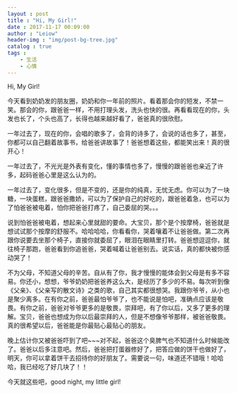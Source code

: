 ```yaml
---
layout : post
title : "Hi, My Girl!"
date : 2017-11-17 00:09:00
author : "Leiow"
header-img : "img/post-bg-tree.jpg"
catalog : true
tags : 
    - 生活
    - 心情
---
```


Hi, My Girl!

今天看到奶奶发的朋友圈，奶奶和你一年前的照片。看着那会你的短发，不禁一笑。那会的你，跟爸爸一样，不用打理头发，洗头也快的很。再看看现在的你，头发也长了，个头也高了，长得也越来越好看了，爸爸真的很欣慰。

一年过去了，现在的你，会唱的歌多了，会背的诗多了，会说的话也多了，甚至，你都可以自己翻着故事书，给爸爸讲故事了！爸爸想着这些，都能笑出来！真的很开心！

一年过去了，不光光是外表有变化，懂的事情也多了，慢慢的跟爸爸也亲近了许多，起码爸爸心里是这么认为的。

一年过去了，变化很多，但是不变的，还是你的纯真，无忧无虑。你可以为了一块糖，一块蛋糕，跟爸爸撒娇，可以为了保护自己的好吃的，跟爸爸着急，也可以为了怕爸爸被电着，怕你把爸爸打疼了，自己委屈的哭。。。

说到怕爸爸被电着，想起来心里就甜的要命。大宝贝，那个是个按摩椅，爸爸就是想试试那个按摩的舒服不。哈哈哈哈，你看看你，哭着嚷着不让爸爸做。第二次再跟你说要去坐那个椅子，直接你就委屈了，眼泪在眼睛里打转。爸爸想逗逗你，就往椅子那跑，爸爸看到你追爸爸，哭着喊着让爸爸别去。说实话，真的都快被你感动哭了！

不为父母，不知道父母的辛苦。自从有了你，我才慢慢的能体会到父母是有多不容易。你还小，想想，爷爷奶奶把爸爸养这么大，是经历了多少的不易。每次听到像《父亲》、《父亲写的散文诗》之类的歌，自己其实都很想哭。我跟你爷爷，从小也是聚少离多。在有你之前，爸爸最怕爷爷了，也不能说是怕吧，准确点应该是敬畏。有你之前，爸爸对爷爷更多的是敬畏，崇拜吧，有了你以后，又多了更多的理解。宝贝，爸爸也想成为你以后最崇拜的人，但是不想像爷爷那样，被爸爸敬畏。真的很希望以后，爸爸能是你最贴心最贴心的朋友。

晚上估计你又被爸爸吓到了吧~~~对不起，爸爸这个臭脾气也不知道什么时候能改了。爸爸以后多注意吧。然后，爸爸把打蛋器修好了，把答应做的饼干也做好了，明天，你可以拿着饼干去招待你的好朋友了。需要说一句，味道还不错哦！哈哈哈，我已经吃了好几块了！！

今天就这些吧，good night, my little girl!

